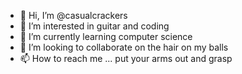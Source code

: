 - 👋 Hi, I’m @casualcrackers
- 👀 I’m interested in guitar and coding
- 🌱 I’m currently learning computer science
- 💞️ I’m looking to collaborate on the hair on my balls
- 📫 How to reach me ... put your arms out and grasp 

<!---
casualcrackers/casualcrackers is a ✨ special ✨ repository because its `README.md` (this file) appears on your GitHub profile.
You can click the Preview link to take a look at your changes.
--->
